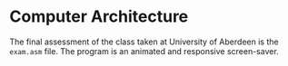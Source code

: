 # Computer Architecture

The final assessment of the class taken at University of Aberdeen is the `exam.asm` file.
The program is an animated and responsive screen-saver.
